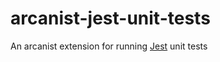 # arcanist-jest-unit-tests
An arcanist extension for running [Jest](https://facebook.github.io/jest/) unit tests
